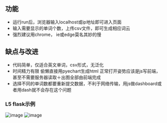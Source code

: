 ## 功能
- 运行run后，浏览器输入localhost或ip地址即可进入页面
- 输入需要显示的单词个数，上传csv文件，即可生成相应词云
- 强烈建议用chrome， ie或edge莫名其妙的慢

## 缺点与改进
- 代码简单，仅适合英文单词，csv形式，无泛化
- 时间精力有限 偷懒直接用pyechart生成html 正常打开姿势应该是js写前端，甚至不需要服务器读取＋出图全部由前端完成
- 选择不同的单词数都要重新提交数据，不利于网络传输，用js做dashboard或者用dash就不会存在这个问题

### L5 flask示例
![image](https://s1.ax1x.com/2020/07/14/UtoZEq.jpg)
![image](https://s1.ax1x.com/2020/07/14/UtoM2F.jpg)
